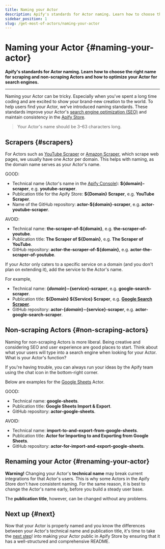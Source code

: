 ```yaml
---
title: Naming your Actor
description: Apify's standards for Actor naming. Learn how to choose the right name for scraping and non-scraping Actors and how to optimize your Actor for search engines.
sidebar_position: 1
slug: /get-most-of-actors/naming-your-actor
---
```


# Naming your Actor {#naming-your-actor}

**Apify's standards for Actor naming. Learn how to choose the right name for scraping and non-scraping Actors and how to optimize your Actor for search engines.**

---

Naming your Actor can be tricky. Especially when you've spent a long time coding and are excited to show your brand-new creation to the world. To help users find your Actor, we've introduced naming standards. These standards improve your Actor's [search engine optimization (SEO)](https://en.wikipedia.org/wiki/Search_engine_optimization) and maintain consistency in the [Apify Store](https://apify.com/store).

> Your Actor's name should be 3–63 characters long.

## Scrapers {#scrapers}

For Actors such as [YouTube Scraper](https://apify.com/bernardo/youtube-scraper) or [Amazon Scraper](https://apify.com/vaclavrut/amazon-crawler), which scrape web pages, we usually have one Actor per domain. This helps with naming, as the domain name serves as your Actor's name.

GOOD:

- Technical name (Actor's name in the [Apify Console](https://console.apify.com)): **$\{domain\}-scraper**, e.g. **youtube-scraper**.
- Publication title for the Apify Store: **$\{Domain\} Scraper**, e.g. **YouTube Scraper**.
- Name of the GitHub repository: **actor-$\{domain\}-scraper**, e.g. **actor-youtube-scraper**.

AVOID:

- Technical name: **the-scraper-of-$\{domain\}**, e.g. **the-scraper-of-youtube**.
- Publication title: **The Scraper of $\{Domain\}**, e.g. **The Scraper of YouTube**.
- GitHub repository: **actor-the-scraper-of-$\{domain\}**, e.g. **actor-the-scraper-of-youtube**.

If your Actor only caters to a specific service on a domain (and you don't plan on extending it), add the service to the Actor's name.

For example,

- Technical name: **$\{domain\}-$\{service\}-scraper**, e.g. **google-search-scraper**.
- Publication title: **$\{Domain\} $\{Service\} Scraper**, e.g. [**Google Search Scraper**](https://apify.com/apify/google-search-scraper).
- GitHub repository: **actor-$\{domain\}-$\{service\}-scraper**, e.g. **actor-google-search-scraper**.

## Non-scraping Actors {#non-scraping-actors}

Naming for non-scraping Actors is more liberal. Being creative and considering SEO and user experience are good places to start. Think about what your users will type into a search engine when looking for your Actor. What is your Actor's function?

If you're having trouble, you can always run your ideas by the Apify team using the chat icon in the bottom-right corner.

Below are examples for the [Google Sheets](https://apify.com/lukaskrivka/google-sheets) Actor.

GOOD:

- Technical name: **google-sheets**.
- Publication title: **Google Sheets Import & Export**.
- GitHub repository: **actor-google-sheets**.

AVOID:

- Technical name: **import-to-and-export-from-google-sheets**.
- Publication title: **Actor for Importing to and Exporting from Google Sheets**.
- GitHub repository: **actor-for-import-and-export-google-sheets**.

## Renaming your Actor {#renaming-your-actor}

**Warning!** Changing your Actor's **technical name** may break current integrations for that Actor's users. This is why some Actors in the Apify Store don't have consistent naming. For the same reason, it is best to change the Actor's name early, before you build a steady user base.

The **publication title**, however, can be changed without any problems.

## Next up {#next}

Now that your Actor is properly named and you know the differences between your Actor's technical name and publication title, it's time to take the [next step](./actor_readme.md)! into making your Actor public in Apify Store by ensuring that it has a well-structured and comprehensive README.
